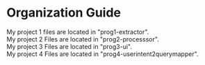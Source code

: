 # Organization Guide
My project 1 files are located in "prog1-extractor". \
My project 2 Files are located in "prog2-processsor". \
My project 3 Files are located in "prog3-ui". \
My project 4 Files are located in "prog4-userintent2querymapper".

